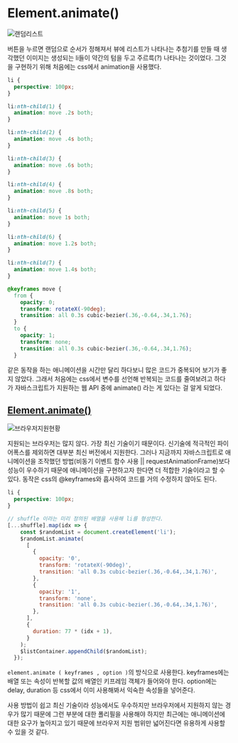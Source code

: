 # Element.animate()

![랜덤리스트](https://i.imgur.com/d24HSF9.gif)

버튼을 누르면 랜덤으로 순서가 정해져서 뷰에 리스트가 나타나는 추첨기를 만들 때 생각했던 이미지는 생성되는 li들이 약간의 텀을 두고 주르륵(?) 나타나는 것이었다.
그것을 구현하기 위해 처음에는 css에서 animation을 사용했다.

```css
li {
  perspective: 100px;
}

li:nth-child(1) {
  animation: move .2s both;
}

li:nth-child(2) {
  animation: move .4s both;
}

li:nth-child(3) {
  animation: move .6s both;
}

li:nth-child(4) {
  animation: move .8s both;
}

li:nth-child(5) {
  animation: move 1s both;
}

li:nth-child(6) {
  animation: move 1.2s both;
}

li:nth-child(7) {
  animation: move 1.4s both;
}

@keyframes move {
  from {
    opacity: 0;
    transform: rotateX(-90deg);
    transition: all 0.3s cubic-bezier(.36,-0.64,.34,1.76);
  }
  to {
    opacity: 1;
    transform: none;
    transition: all 0.3s cubic-bezier(.36,-0.64,.34,1.76);
  }
```

같은 동작을 하는 애니메이션을 시간만 달리 하다보니 많은 코드가 중복되어 보기가 좋지 않았다. 그래서 처음에는 css에서 변수를 선언해 반복되는 코드를 줄여보려고 하다가 자바스크립트가 지원하는 웹 API 중에 animate() 라는 게 있다는 걸 알게 되었다.

## [Element.animate()](https://developer.mozilla.org/en-US/docs/Web/API/Element/animate)

![브라우저지원현황](https://i.imgur.com/EvympKy.png)

지원되는 브라우저는 많지 않다. 가장 최신 기술이기 때문이다. 신기술에 적극적인 파이어폭스를 제외하면 대부분 최신 버전에서 지원한다. 그러나 지금까지 자바스크립트로 애니메이션을 조작했던 방법(비동기 이벤트 함수 사용 || requestAnimationFrame)보다 성능이 우수하기 때문에 애니메이션을 구현하고자 한다면 더 적합한 기술이라고 할 수 있다.
동작은 css의 @keyframes와 흡사하여 코드를 거의 수정하지 않아도 된다.

```css
li {
  perspective: 100px;
}
```

```javascript
// shuffle 이라는 미리 정의된 배열을 사용해 li를 형성한다.
[...shuffle].map(idx => {
    const $randomList = document.createElement('li');
    $randomList.animate(
      [
        {
          opacity: '0',
          transform: 'rotateX(-90deg)',
          transition: 'all 0.3s cubic-bezier(.36,-0.64,.34,1.76)',
        },
        {
          opacity: '1',
          transform: 'none',
          transition: 'all 0.3s cubic-bezier(.36,-0.64,.34,1.76)',
        },
      ],
      {
        duration: 77 * (idx + 1),
      }
    );
    $listContainer.appendChild($randomList);
  });
```

`element.animate ( keyframes , option )`의 방식으로 사용한다.
keyframes에는 배열 또는 속성이 반복할 값의 배열인 키프레임 객체가 들어와야 한다.
option에는 delay, duration 등 css에서 이미 사용해봐서 익숙한 속성들을 넣어준다.

사용 방법이 쉽고 최신 기술이라 성능에서도 우수하지만 브라우저에서 지원하지 않는 경우가 많기 때문에 그런 부분에 대한 폴리필을 사용해야 하지만 최근에는 애니메이션에 대한 요구가 높아지고 있기 때문에 브라우저 지원 범위만 넓어진다면 유용하게 사용할 수 있을 것 같다.